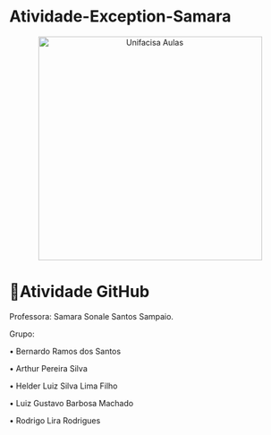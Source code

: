 # Atividade-Exception-Samara

<p align="center">
  <img src="https://github.com/user-attachments/assets/de1dcf4d-2de0-42c4-8161-50e74bad2dec" alt="Unifacisa Aulas" width="400" />
</p>

# 📢Atividade GitHub
Professora: Samara Sonale Santos Sampaio.

Grupo:

• Bernardo Ramos dos Santos

• Arthur Pereira Silva

• Helder Luiz Silva Lima Filho

• Luiz Gustavo Barbosa Machado

• Rodrigo Lira Rodrigues
